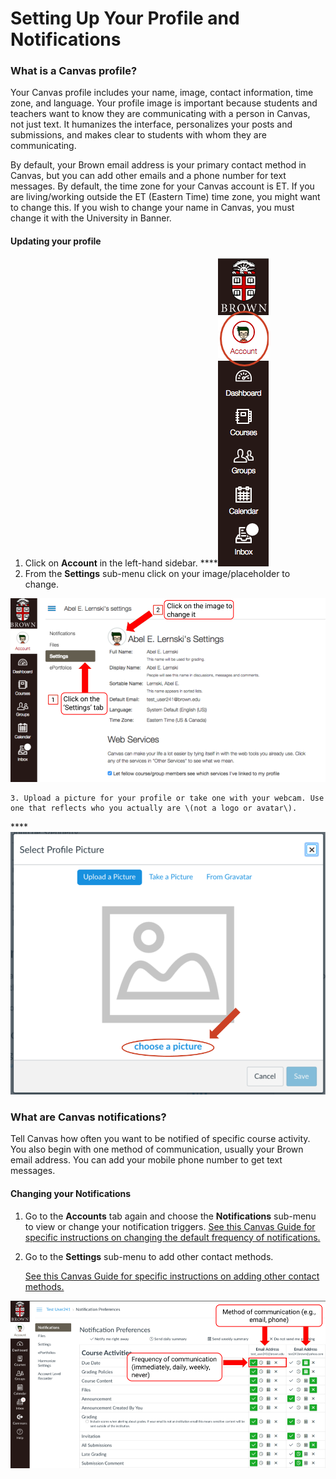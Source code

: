 # Setting Up Your Profile and Notifications

### What is a Canvas profile? 

Your Canvas profile includes your name, image, contact information, time zone, and language. Your profile image is important because students and teachers want to know they are communicating with a person in Canvas, not just text. It humanizes the interface, personalizes your posts and submissions, and makes clear to students with whom they are communicating.  
  
By default, your Brown email address is your primary contact method in Canvas, but you can add other emails and a phone number for text messages. By default, the time zone for your Canvas account is ET. If you are living/working outside the ET \(Eastern Time\) time zone, you might want to change this. If you wish to change your name in Canvas, you must change it with the University in Banner. 

#### Updating your profile

1. Click on **Account** in the left-hand sidebar. ****![](../.gitbook/assets/discussions_account_menu.png) 
2. From the **Settings** sub-menu click on your image/placeholder to change.  

![](../.gitbook/assets/profile_settings_submenu.png)

    3. Upload a picture for your profile or take one with your webcam. Use one that reflects who you actually are \(not a logo or avatar\).  
  
****![](../.gitbook/assets/discussions_choose_image.png)

### 

### What are Canvas notifications? 

Tell Canvas how often you want to be notified of specific course activity. You also begin with one method of communication, usually your Brown email address. You can add your mobile phone number to get text messages.  

#### Changing your Notifications

1. Go to the **Accounts** tab again and choose the **Notifications** sub-menu to view or change your notification triggers.  [See this Canvas Guide for specific instructions on changing the default frequency of notifications.](https://guides.instructure.com/m/4152/l/719738-how-do-i-set-my-canvas-notification-preferences-as-an-instructor) 
2. Go to the **Settings** sub-menu to add other contact methods. 

   [See this Canvas Guide for specific instructions on adding other contact methods.](https://guides.instructure.com/m/4152/l/719736-how-do-i-add-contact-methods-to-receive-canvas-notifications-as-an-instructor)

![](../.gitbook/assets/profile_notifications.png)

###  

